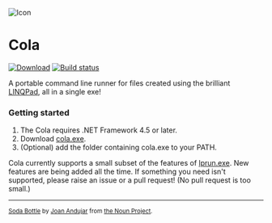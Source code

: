 ![Icon](https://raw.githubusercontent.com/adamralph/cola/master/img/cola.png)

# Cola

[![Download](https://api.bintray.com/packages/adamralph/apps/cola/images/download.svg)](https://bintray.com/adamralph/apps/cola/_latestVersion) [![Build status](https://ci.appveyor.com/api/projects/status/547859x8db8aheoq/branch/master?svg=true)](https://ci.appveyor.com/project/adamralph/cola/branch/master)

A portable command line runner for files created using the brilliant [LINQPad](http://www.linqpad.net/), all in a single exe!

### Getting started

1. The Cola requires .NET Framework 4.5 or later.
2. Download [cola.exe](https://bintray.com/adamralph/apps/download_file?file_path=cola.exe).
3. (Optional) add the folder containing cola.exe to your PATH.

Cola currently supports a small subset of the features of [lprun.exe](https://www.linqpad.net/lprun.aspx). New features are being added all the time. If something you need isn't supported, please raise an issue or a pull request! (No pull request is too small.)

---

<sub>[Soda Bottle](https://thenounproject.com/term/soda-bottle/260224) by [Joan Andujar](https://thenounproject.com/jonathan.lutaster/) from [the Noun Project](https://thenounproject.com/).</sub>
